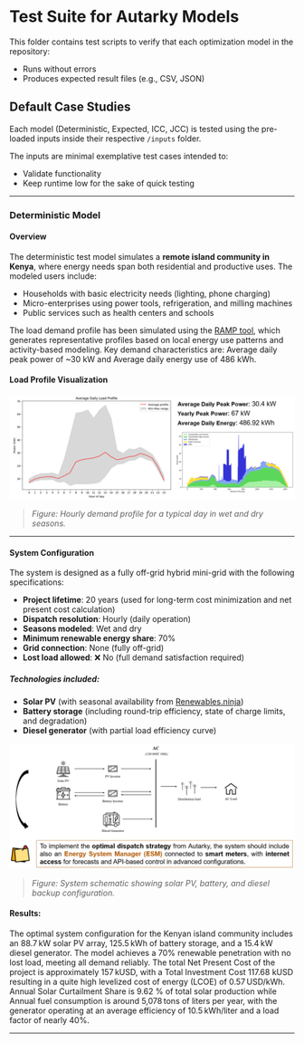 # Test Suite for Autarky Models

This folder contains test scripts to verify that each optimization model in the repository:
- Runs without errors
- Produces expected result files (e.g., CSV, JSON)

## Default Case Studies

Each model (Deterministic, Expected, ICC, JCC) is tested using the pre-loaded inputs inside their respective `/inputs` folder.

The inputs are minimal exemplative test cases intended to:
- Validate functionality
- Keep runtime low for the sake of quick testing

---

### Deterministic Model

#### **Overview**

The deterministic test model simulates a **remote island community in Kenya**, where energy needs span both residential and productive uses. The modeled users include:

- Households with basic electricity needs (lighting, phone charging)
- Micro-enterprises using power tools, refrigeration, and milling machines
- Public services such as health centers and schools

The load demand profile has been simulated using the [RAMP tool](https://github.com/energy-modelling-toolkit/ramp), which generates representative profiles based on local energy use patterns and activity-based modeling.
Key demand characteristics are: Average daily peak power of ~30 kW and Average daily energy use of 486 kWh.

#### **Load Profile Visualization**

![Load Profile Overview](https://github.com/AleOnori98/Autarky-2.0/blob/main/tests/images/load_profile.png)

> *Figure: Hourly demand profile for a typical day in wet and dry seasons.*

---

#### **System Configuration**

The system is designed as a fully off-grid hybrid mini-grid with the following specifications:

- **Project lifetime**: 20 years (used for long-term cost minimization and net present cost calculation)
- **Dispatch resolution**: Hourly (daily operation)
- **Seasons modeled**: Wet and dry
- **Minimum renewable energy share**: 70%
- **Grid connection**: None (fully off-grid)
- **Lost load allowed**: ❌ No (full demand satisfaction required)

##### **Technologies included:**

- **Solar PV** (with seasonal availability from [Renewables.ninja](https://www.renewables.ninja/))
- **Battery storage** (including round-trip efficiency, state of charge limits, and degradation)
- **Diesel generator** (with partial load efficiency curve)

![System Layout](https://github.com/AleOnori98/Autarky-2.0/blob/main/tests/images/system_layout.png)

> *Figure: System schematic showing solar PV, battery, and diesel backup configuration.*

#### **Results:**

The optimal system configuration for the Kenyan island community includes an 88.7 kW solar PV array, 125.5 kWh of battery storage, and a 15.4 kW diesel generator. The model achieves a 70% renewable penetration with no lost load, meeting all demand reliably. The total Net Present Cost of the project is approximately 157 kUSD, with a Total Investment Cost 117.68 kUSD resulting in a quite high levelized cost of energy (LCOE) of 0.57 USD/kWh. Annual Solar Curtailment Share is 9.62 % of total solar production while Annual fuel consumption is around 5,078 tons of liters per year, with the generator operating at an average efficiency of 10.5 kWh/liter and a load factor of nearly 40%.

---


